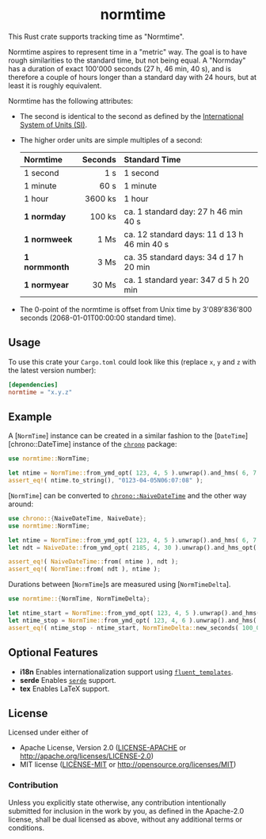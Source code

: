 <div align="center" class="rustdoc-hidden">

# normtime

</div>

This Rust crate supports tracking time as "Normtime".

Normtime aspires to represent time in a "metric" way. The goal is to have rough similarities to the standard time, but not being equal. A "Normday" has a duration of exact 100'000 seconds (27 h, 46 min, 40 s), and is therefore a couple of hours longer than a standard day with 24 hours, but at least it is roughly equivalent.

Normtime has the following attributes:
* The second is identical to the second as defined by the [International System of Units (SI)][].
* The higher order units are simple multiples of a second:

	| Normtime        | Seconds | Standard Time                               |
	|:----------------|--------:|:--------------------------------------------|
	| 1 second        |     1 s | 1 second                                    |
	| 1 minute        |    60 s | 1 minute                                    |
	| 1 hour          | 3600 ks | 1 hour                                      |
	| **1 normday**   |  100 ks | ca. 1 standard day: 27 h 46 min 40 s        |
	| **1 normweek**  |    1 Ms | ca. 12 standard days: 11 d 13 h 46 min 40 s |
	| **1 normmonth** |    3 Ms | ca. 35 standard days: 34 d 17 h 20 min      |
	| **1 normyear**  |   30 Ms | ca. 1 standard year: 347 d 5 h 20 min       |

* The 0-point of the normtime is offset from Unix time by 3'089'836'800 seconds (2068-01-01T00:00:00 standard time).


## Usage

To use this crate your `Cargo.toml` could look like this (replace `x`, `y` and `z` with the latest version number):

```toml
[dependencies]
normtime = "x.y.z"
```


## Example

A [`NormTime`] instance can be created in a similar fashion to the [`DateTime`][chrono::DateTime] instance of the [`chrono`][] package:
```rust
use normtime::NormTime;

let ntime = NormTime::from_ymd_opt( 123, 4, 5 ).unwrap().and_hms( 6, 7, 8 );
assert_eq!( ntime.to_string(), "0123-04-05N06:07:08" );
```

[`NormTime`] can be converted to [`chrono::NaiveDateTime`](https://docs.rs/chrono/latest/chrono/struct.NaiveDateTime.html) and the other way around:
```rust
use chrono::{NaiveDateTime, NaiveDate};
use normtime::NormTime;

let ntime = NormTime::from_ymd_opt( 123, 4, 5 ).unwrap().and_hms( 6, 7, 8 );
let ndt = NaiveDate::from_ymd_opt( 2185, 4, 30 ).unwrap().and_hms_opt( 6, 20, 28 ).unwrap();

assert_eq!( NaiveDateTime::from( ntime ), ndt );
assert_eq!( NormTime::from( ndt ), ntime );
```

Durations between [`NormTime`]s are measured using [`NormTimeDelta`].
```rust
use normtime::{NormTime, NormTimeDelta};

let ntime_start = NormTime::from_ymd_opt( 123, 4, 5 ).unwrap().and_hms( 6, 7, 8 );
let ntime_stop = NormTime::from_ymd_opt( 123, 4, 6 ).unwrap().and_hms( 6, 7, 8 );
assert_eq!( ntime_stop - ntime_start, NormTimeDelta::new_seconds( 100_000 ) );
```


## Optional Features

* **i18n** Enables internationalization support using [`fluent_templates`][].
* **serde** Enables [`serde`][] support.
* **tex** Enables LaTeX support.


## License

Licensed under either of

* Apache License, Version 2.0 ([LICENSE-APACHE][] or <http://apache.org/licenses/LICENSE-2.0>)
* MIT license ([LICENSE-MIT][] or <http://opensource.org/licenses/MIT>)


### Contribution

Unless you explicitly state otherwise, any contribution intentionally submitted for inclusion in the work by you, as defined in the Apache-2.0 license, shall be dual licensed as above, without any additional terms or conditions.


[International System of Units (SI)]: https://www.bipm.org/documents/20126/41483022/SI-Brochure-9-EN.pdf
[`chrono`]: https://docs.rs/chrono/latest/chrono/
[`fluent_templates`]: https://docs.rs/fluent-templates/latest/fluent_templates/
[`serde`]: https://docs.rs/serde/latest/serde/
[LICENSE-APACHE]: LICENSE-APACHE
[LICENSE-MIT]: LICENSE-MIT
